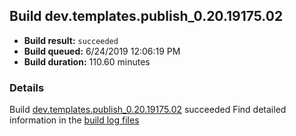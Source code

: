 ## Build dev.templates.publish_0.20.19175.02
- **Build result:** `succeeded`
- **Build queued:** 6/24/2019 12:06:19 PM
- **Build duration:** 110.60 minutes
### Details
Build [dev.templates.publish_0.20.19175.02](https://winappstudio.visualstudio.com/web/build.aspx?pcguid=a4ef43be-68ce-4195-a619-079b4d9834c2&builduri=vstfs%3a%2f%2f%2fBuild%2fBuild%2f28847) succeeded
Find detailed information in the [build log files](https://uwpctdiags.blob.core.windows.net/buildlogs/dev.templates.publish_0.20.19175.02_logs.zip)
